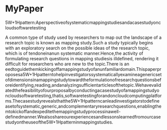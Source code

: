 # MyPaper
5W+1Hpattern:Aperspectiveofsystematicmappingstudiesandacasestudyoncloudsoftwaretesting


A common type of study used by researchers to map out the landscape of a research topic is known as mapping study.Such a study typically begins with an exploratory search on the possible ideas of the research topic, which is of tendoneinanun systematic manner.Hence,the activity of formulating research questions in mapping studiesis illdefined, rendering it difficult for researchers who are new to the topic.There is an eedtoguidethemkickingoffamappingstudyofanunfamiliardomain.Thispaperproposesa5W+1Hpatterntohelpinvestigatorssystematicallyexamineagenericsetofdimensionsinamappingstudytowardtheformulationofresearchquestionsbeforeidentifying,reading,andanalyzingsufficientarticlesofthetopic.Wehavevalidatedthefeasibilityofourproposalbyconductingacasestudyofamappingstudyoncloudsoftwaretesting,thatis,softwaretestingforandoncloudcomputingplatforms.Thecasestudyrevealsthatthe5W+1Hpatterncanleadinvestigatorstodefineasetofsystematic,generic,andcomplementaryresearchquestions,enablingthemtokickoffandexpeditethemappingstudyprocessinawell-definedmanner.Wealsoshareourexperiencesandlessonslearnedfromourcasestudyontheuseofthe5W+1Hpatterninmappingstudies.
